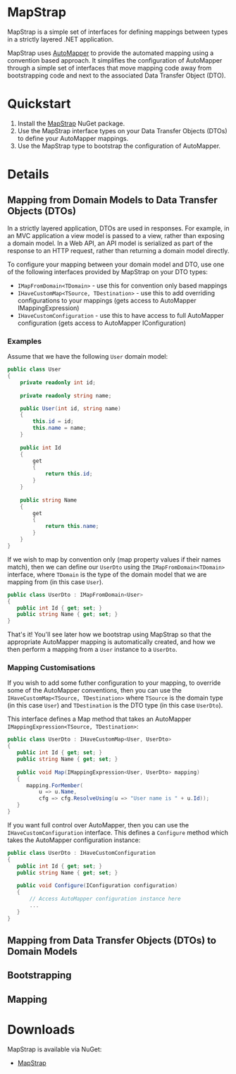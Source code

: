 # MapStrap
MapStrap is a simple set of interfaces for defining mappings between types in a strictly layered .NET application.

MapStrap uses [AutoMapper](http://automapper.org/) to provide the automated mapping using a convention based approach. 
It simplifies the configuration of AutoMapper through a simple set of interfaces that move mapping code away from bootstrapping
code and next to the associated Data Transfer Object (DTO).

# Quickstart

1. Install the [MapStrap](https://www.nuget.org/packages/MapStrap) NuGet package.
2. Use the MapStrap interface types on your Data Transfer Objects (DTOs) to define your AutoMapper mappings.
3. Use the MapStrap type to bootstrap the configuration of AutoMapper.

# Details

## Mapping from Domain Models to Data Transfer Objects (DTOs)

In a strictly layered application, DTOs are used in responses. 
For example, in an MVC application a view model is passed to a view, rather than exposing a domain model. 
In a Web API, an API model is serialized as part of the response to an HTTP request, rather than returning a domain model directly.

To configure your mapping between your domain model and DTO, use one of the following interfaces provided by MapStrap on your DTO types:

* `IMapFromDomain<TDomain>` - use this for convention only based mappings
* `IHaveCustomMap<TSource, TDestination>` - use this to add overriding configurations to your mappings (gets access to AutoMapper IMappingExpression)
* `IHaveCustomConfiguration` - use this to have access to full AutoMapper configuration (gets access to AutoMapper IConfiguration)

### Examples

Assume that we have the following `User` domain model:

```csharp
public class User
{
    private readonly int id;
    
    private readonly string name;

    public User(int id, string name)
    {
        this.id = id;
        this.name = name;
    }
    
    public int Id
    {
        get
        {
            return this.id;
        }
    }
    
    public string Name
    {
        get
        {
            return this.name;
        }
    }
}
```

If we wish to map by convention only (map property values if their names match), then we can define our `UserDto` using the `IMapFromDomain<TDomain>` interface, where `TDomain` is the type of the domain model that we are mapping from (in this case `User`).

```csharp
public class UserDto : IMapFromDomain<User>
{
   public int Id { get; set; }
   public string Name { get; set; }
}
```

That's it! You'll see later how we bootstrap using MapStrap so that the appropriate AutoMapper mapping is automatically created, and how we then perform a mapping from a `User` instance to a `UserDto`.

### Mapping Customisations 

If you wish to add some futher configuration to your mapping, to override some of the AutoMapper conventions, then you can use the `IHaveCustomMap<TSource, TDestination>` where `TSource` is the domain type (in this case `User`) and `TDestination` is the DTO type (in this case `UserDto`). 

This interface defines a Map method that takes an AutoMapper `IMappingExpression<TSource, TDestination>`:

```csharp
public class UserDto : IHaveCustomMap<User, UserDto>
{
   public int Id { get; set; }
   public string Name { get; set; }
   
   public void Map(IMappingExpression<User, UserDto> mapping)
   {
      mapping.ForMember(
          u => u.Name,
          cfg => cfg.ResolveUsing(u => "User name is " + u.Id));
   }
}
```

If you want full control over AutoMapper, then you can use the `IHaveCustomConfiguration` interface. This defines a `Configure` method which takes the AutoMapper configuration instance:

```csharp
public class UserDto : IHaveCustomConfiguration
{
   public int Id { get; set; }
   public string Name { get; set; }
   
   public void Configure(IConfiguration configuration)
   {
       // Access AutoMapper configuration instance here
       ...
   }
}
```

## Mapping from Data Transfer Objects (DTOs) to Domain Models

## Bootstrapping


## Mapping

# Downloads

MapStrap is available via NuGet:

* [MapStrap](https://www.nuget.org/packages/MapStrap/)
